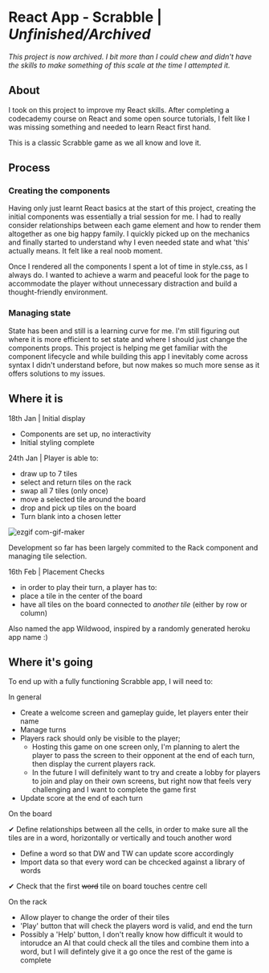 # React App - Scrabble | *Unfinished/Archived*

*This project is now archived. I bit more than I could chew and didn't have the skills to make something of this scale at the time I attempted it.*

## About

I took on this project to improve my React skills. After completing a codecademy course on React and some open source tutorials, I felt like I was missing something and needed to learn React first hand. 

This is a classic Scrabble game as we all know and love it. 

## Process

### Creating the components

Having only just learnt React basics at the start of this project, creating the initial components was essentially a trial session for me. I had to really consider relationships between each game element and how to render them altogether as one big happy family. I quickly picked up on the mechanics and finally started to understand why I even needed state and what 'this' actually means. It felt like a real noob moment. 

Once I rendered all the components I spent a lot of time in style.css, as I always do. I wanted to achieve a warm and peaceful look for the page to accommodate the player without unnecessary distraction and build a thought-friendly environment. 

### Managing state

State has been and still is a learning curve for me. I'm still figuring out where it is more efficient to set state and where I should just change the components props. This project is helping me get familiar with the component lifecycle and while building this app I inevitably come across syntax I didn't understand before, but now makes so much more sense as it offers solutions to my issues. 

## Where it is

18th Jan | Initial display

- Components are set up, no interactivity
- Initial styling complete

24th Jan | Player is able to:
 
 - draw up to 7 tiles
 - select and return tiles on the rack
 - swap all 7 tiles (only once)
 - move a selected tile around the board
 - drop and pick up tiles on the board
 - Turn blank into a chosen letter
 
 ![ezgif com-gif-maker](https://user-images.githubusercontent.com/76661777/214288966-17a839dc-29d7-44df-ad15-4056078d6dc0.gif)

Development so far has been largely commited to the Rack component and managing tile selection.


16th Feb | Placement Checks

 - in order to play their turn, a player has to:
 - place a tile in the center of the board
 - have all tiles on the board connected to *another tile* (either by row or column)

Also named the app Wildwood, inspired by a randomly generated heroku app name :)

## Where it's going

To end up with a fully functioning Scrabble app, I will need to:

In general

- Create a welcome screen and gameplay guide, let players enter their name
- Manage turns
- Players rack should only be visible to the player; 
  - Hosting this game on one screen only, I'm planning to alert the player to pass the screen to their opponent at the end of each turn, then display the current players rack. 
  - In the future I will definitely want to try and create a lobby for players to join and play on their own screens, but right now that feels very challenging and I want to complete the game first
- Update score at the end of each turn

On the board

✔ Define relationships between all the cells, in order to make sure all the tiles are in a word, horizontally or vertically and touch another word
- Define a word so that DW and TW can update score accordingly
- Import data so that every word can be chcecked against a library of words

✔ Check that the first ~~word~~ tile on board touches centre cell

On the rack

- Allow player to change the order of their tiles
- 'Play' button that will check the players word is valid, and end the turn
- Possibly a 'Help' button, I don't really know how difficult it would to intorudce an AI that could check all the tiles and combine them into a word, but I will defintely give it a go once the rest of the game is complete
